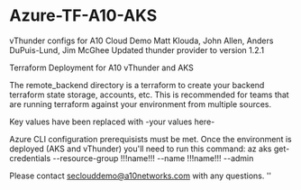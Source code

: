 # Azure-TF-A10-AKS

vThunder configs for A10 Cloud Demo
Matt Klouda, John Allen, Anders DuPuis-Lund, Jim McGhee
Updated thunder provider to version 1.2.1

Terraform Deployment for A10 vThunder and AKS

The remote_backend directory is a terraform to create your backend terraform state storage, accounts, etc. This is recommended for teams that are running terraform against your environment from multiple sources.

Key values have been replaced with -your values here-

Azure CLI configuration prerequisists must be met. Once the environment is deployed (AKS and vThunder) you'll need to run this command:
az aks get-credentials --resource-group !!!name!!! --name !!!name!!! --admin

Please contact seclouddemo@a10networks.com with any questions.
'<value>'
